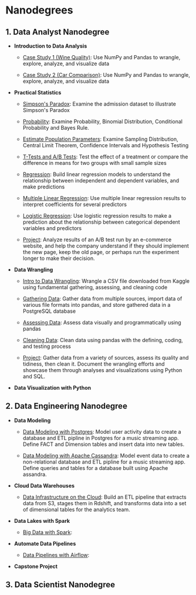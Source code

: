 # Nanodegrees

## 1. Data Analyst Nanodegree

- **Introduction to Data Analysis** 

    - [Case Study 1 (Wine Quality)](https://github.com/iDataist/Wine-Quality): Use NumPy and Pandas to wrangle, explore, analyze, and visualize data

    - [Case Study 2 (Car Comparison)](https://github.com/iDataist/Car-Comparison): Use NumPy and Pandas to wrangle, explore, analyze, and visualize data

- **Practical Statistics**

    - [Simpson's Paradox](https://github.com/iDataist/Simpsons-Paradox): Examine the admission dataset to illustrate Simpson's Paradox
    
    - [Probability](https://github.com/iDataist/Probability): Examine Probability, Binomial Distribution, Conditional Probability and Bayes Rule. 
    
    - [Estimate Population Parameters](https://github.com/iDataist/Estimate-Population-Parameters): Examine Sampling Distribution, Central Limit Theorem, Confidence Intervals and Hypothesis Testing
    
    - [T-Tests and A/B Tests](https://github.com/iDataist/T-Tests-and-AB-Tests): Test the effect of a treatment or compare the difference in means for two groups with small sample sizes
    
    - [Regression](https://github.com/iDataist/Linear-Regression): Build linear regression models to understand the relationship between independent and dependent variables, and make predictions
    
    - [Multiple Linear Regression](https://github.com/iDataist/Multiple-Linear-Regression): Use multiple linear regression results to interpret coefficients for several predictors
    
    - [Logistic Regression](https://github.com/iDataist/Logistic-Regression): Use logistic regression results to make a prediction about the relationship between categorical dependent variables and predictors
    
    - [Project](https://github.com/iDataist/Analyze-AB-Test-Result): Analyze results of an A/B test run by an e-commerce website, and help the company understand if they should implement the new page, keep the old page, or perhaps run the experiment longer to make their decision.

- **Data Wrangling**

    - [Intro to Data Wrangling](https://github.com/iDataist/Armenian-Online-Job-Postings): Wrangle a CSV file downloaded from Kaggle using fundamental gathering, assessing, and cleaning code
    
    - [Gathering Data](https://github.com/iDataist/Gathering-Data): Gather data from multiple sources, import data of various file formats into pandas, and store gathered data in a PostgreSQL database
    
    - [Assessing Data](https://github.com/iDataist/Assessing-Data): Assess data visually and programmatically using pandas
    
    - [Cleaning Data](https://github.com/iDataist/Cleaning-Data): Clean data using pandas with the defining, coding, and testing process
    
    - [Project](): Gather data from a variety of sources, assess its quality and tidiness, then clean it. Document the wrangling efforts and showcase them through analyses and visualizations using Python and SQL.

- **Data Visualization with Python** 

## 2. Data Engineering Nanodegree

- **Data Modeling**

    - [Data Modeling with Postgres](): Model user activity data to create a database and ETL pipline in Postgres for a music streaming app. Define FACT and Dimension tables and insert data into new tables. 
    
    - [Data Modeling with Apache Cassandra](): Model event data to create a non-relational database and ETL pipline for a music streaming app. Define queries and tables for a database built using Apache assandra. 

- **Cloud Data Warehouses** 

    - [Data Infrastructure on the Cloud](): Build an ETL pipeline that extracts data from S3, stages them in Rdshift, and transforms data into a set of dimensional tables for the analytics team. 

- **Data Lakes with Spark** 

    - [Big Data with Spark](): 

- **Automate Data Pipelines**

    - [Data Pipelines with Airflow](): 
    
- **Capstone Project**

## 3. Data Scientist Nanodegree

